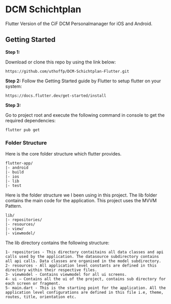# DCM Schichtplan
Flutter Version of the CiF DCM Personalmanager for iOS and Android.

## Getting Started

**Step 1:**

Download or clone this repo by using the link below:

```
https://github.com/uthoffp/DCM-Schichtplan-Flutter.git
```

**Step 2:**
Follow the Getting Started guide by Flutter to setup flutter on your system:
```
https://docs.flutter.dev/get-started/install
```

**Step 3:**

Go to project root and execute the following command in console to get the required dependencies:

```
flutter pub get 
```

### Folder Structure
Here is the core folder structure which flutter provides.

```
flutter-app/
|- android
|- build
|- ios
|- lib
|- test
```

Here is the folder structure we I been using in this project. The lib folder contains the main code for the application. This project uses the MVVM Pattern.

```
lib/
|- repositories/
|- resources/
|- view/
|- viewmodel/
```

The lib directory contains the following structure:

```
1- repositories - This directory contaitains all data classes and api calls used by the application. The datasource subdirectory contains all api calls. Data classes are organised in the model subdirectory.
2- resources - All application level constants are defined in this directory within their respective files. 
3- viewmodel - Contains viewmodel for all ui screens.
4- ui — Contains all the ui of the project, contains sub directory for each screen or fragment.
5- main.dart - This is the starting point for the application. All the application level configurations are defined in this file i.e, theme, routes, title, orientation etc.
```
